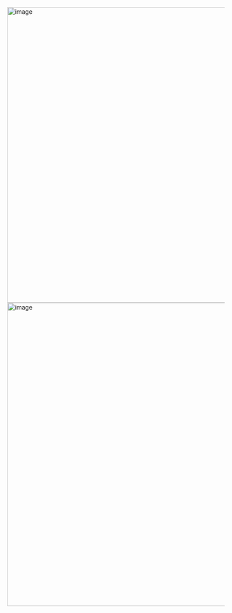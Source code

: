 <img width="776" height="686" alt="image" src="https://github.com/user-attachments/assets/9b916404-44e8-4426-8c06-1808d2fc40ad" />
<img width="676" height="704" alt="image" src="https://github.com/user-attachments/assets/48044d4b-fd45-4cfe-98e7-829c7688afcf" />
